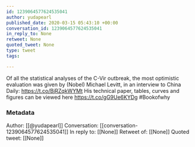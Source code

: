 ```yaml
---
id: 1239064577624535041
author: yudapearl
published_date: 2020-03-15 05:43:10 +00:00
conversation_id: 1239064577624535041
in_reply_to: None
retweet: None
quoted_tweet: None
type: tweet
tags:

---
```


Of all the statistical analyses of the C-Vir outbreak, the most optimistic evaluation was given by (Nobel) Michael Levitt, in an interview to China Daily:
https://t.co/BjRZqkWYMt
His technical paper, tables, curves and figures can be viewed here https://t.co/gG9Ue6KYDg #Bookofwhy

### Metadata

Author: [[@yudapearl]]
Conversation: [[conversation-1239064577624535041]]
In reply to: [[None]]
Retweet of: [[None]]
Quoted tweet: [[None]]
